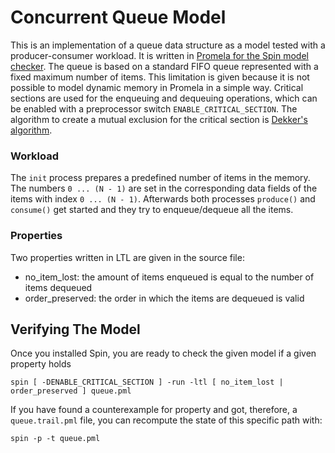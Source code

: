 # Concurrent Queue Model

This is an implementation of a queue data structure as a model tested with a producer-consumer workload. It is written in [Promela for the Spin model checker](http://spinroot.com/spin/Man/promela.html). The queue is based on a standard FIFO queue represented with a fixed maximum number of items. This limitation is given because it is not possible to model dynamic memory in Promela in a simple way. Critical sections are used for the enqueuing and dequeuing operations, which can be enabled with a preprocessor switch `ENABLE_CRITICAL_SECTION`. The algorithm to create a mutual exclusion for the critical section is [Dekker's algorithm](https://en.wikipedia.org/wiki/Dekker%27s_algorithm).

### Workload
The `init` process prepares a predefined number of items in the memory. The numbers `0 ... (N - 1)` are set in the corresponding data fields of the items with index `0 ... (N - 1)`. Afterwards both processes `produce()` and `consume()` get started and they try to enqueue/dequeue all the items. 

### Properties
Two properties written in LTL are given in the source file:
- no_item_lost: the amount of items enqueued is equal to the number of items dequeued
- order_preserved: the order in which the items are dequeued is valid 

## Verifying The Model

Once you installed Spin, you are ready to check the given model if a given property holds
```
spin [ -DENABLE_CRITICAL_SECTION ] -run -ltl [ no_item_lost | order_preserved ] queue.pml
```

If you have found a counterexample for property and got, therefore, a `queue.trail.pml` file, you can recompute the state of this specific path with:
```
spin -p -t queue.pml
```
